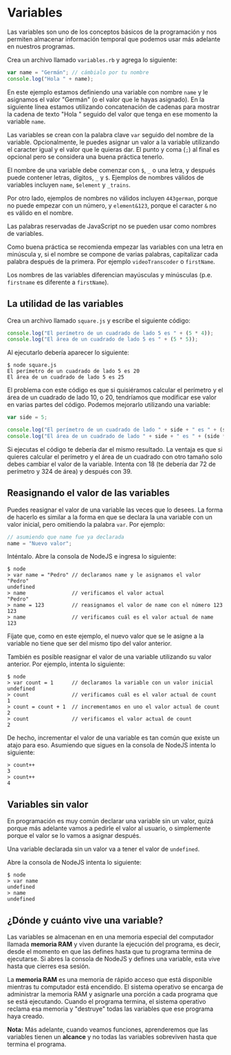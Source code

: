 # Variables

Las variables son uno de los conceptos básicos de la programación y nos permiten almacenar información temporal que podemos usar más adelante en nuestros programas.

Crea un archivo llamado `variables.rb` y agrega lo siguiente:

```js
var name = "Germán"; // cámbialo por tu nombre
console.log("Hola " + name);
```

En este ejemplo estamos definiendo una variable con nombre `name` y le asignamos el valor "Germán" (o el valor que le hayas asignado). En la siguiente línea estamos utilizando concatenación de cadenas para mostrar la cadena de texto "Hola " seguido del valor que tenga en ese momento la variable `name`.

Las variables se crean con la palabra clave `var` seguido del nombre de la variable. Opcionalmente, le puedes asignar un valor a la variable utilizando el caracter igual y el valor que le quieras dar. El punto y coma (`;`) al final es opcional pero se considera una buena práctica tenerlo.

El nombre de una variable debe comenzar con `$`, `_` o una letra, y después puede contener letras, dígitos, `_` y `$`. Ejemplos de nombres válidos de variables incluyen `name`, `$element` y `_trains`.

Por otro lado, ejemplos de nombres no válidos incluyen `443german`, porque no puede empezar con un número, y `element&123`, porque el caracter `&` no es válido en el nombre.

Las palabras reservadas de JavaScript no se pueden usar como nombres de variables.

Como buena práctica se recomienda empezar las variables con una letra en minúscula y, si el nombre se compone de varias palabras, capitalizar cada palabra después de la primera. Por ejemplo `videoTranscoder` o `firstName`.

Los nombres de las variables diferencian mayúsculas y minúsculas (p.e. `firstname` es diferente a `firstName`).

## La utilidad de las variables

Crea un archivo llamado `square.js` y escribe el siguiente código:

```js
console.log("El perímetro de un cuadrado de lado 5 es " + (5 * 4));
console.log("El área de un cuadrado de lado 5 es " + (5 * 5));
```

Al ejecutarlo debería aparecer lo siguiente:

```
$ node square.js
El perímetro de un cuadrado de lado 5 es 20
El área de un cuadrado de lado 5 es 25
```

El problema con este código es que si quisiéramos calcular el perímetro y el área de un cuadrado de lado 10, o 20, tendríamos que modificar ese valor en varias partes del código. Podemos mejorarlo utilizando una variable:

```js
var side = 5;

console.log("El perímetro de un cuadrado de lado " + side + " es " + (side * 4));
console.log("El área de un cuadrado de lado " + side + " es " + (side * side));
```

Si ejecutas el código te debería dar el mismo resultado. La ventaja es que si quieres calcular el perímetro y el área de un cuadrado con otro tamaño solo debes cambiar el valor de la variable. Intenta con 18 (te debería dar 72 de perímetro y 324 de área) y después con 39.

## Reasignando el valor de las variables

Puedes reasignar el valor de una variable las veces que lo desees. La forma de hacerlo es similar a la forma en que se declara la una variable con un valor inicial, pero omitiendo la palabra `var`. Por ejemplo:

```js
// asumiendo que name fue ya declarada
name = "Nuevo valor";
```

Inténtalo. Abre la consola de NodeJS e ingresa lo siguiente:

```
$ node
> var name = "Pedro" // declaramos name y le asignamos el valor "Pedro"
undefined
> name               // verificamos el valor actual
"Pedro"
> name = 123         // reasignamos el valor de name con el número 123
123
> name               // verificamos cuál es el valor actual de name
123
```

Fíjate que, como en este ejemplo, el nuevo valor que se le asigne a la variable no tiene que ser del mismo tipo del valor anterior.

También es posible reasignar el valor de una variable utilizando su valor anterior. Por ejemplo, intenta lo siguiente:

```
$ node
> var count = 1      // declaramos la variable con un valor inicial
undefined
> count              // verificamos cuál es el valor actual de count
1
> count = count + 1  // incrementamos en uno el valor actual de count
2
> count              // verificamos el valor actual de count
2
```

De hecho, incrementar el valor de una variable es tan común que existe un atajo para eso. Asumiendo que sigues en la consola de NodeJS intenta lo siguiente:

```
> count++
3
> count++
4
```

## Variables sin valor

En programación es muy común declarar una variable sin un valor, quizá porque más adelante vamos a pedirle el valor al usuario, o simplemente porque el valor se lo vamos a asignar después.

Una variable declarada sin un valor va a tener el valor de `undefined`.

Abre la consola de NodeJS intenta lo siguiente:

```
$ node
> var name
undefined
> name
undefined
```

## ¿Dónde y cuánto vive una variable?

Las variables se almacenan en en una memoria especial del computador llamada **memoria RAM** y viven durante la ejecución del programa, es decir, desde el momento en que las defines hasta que tu programa termina de ejecutarse. Si abres la consola de NodeJS y defines una variable, esta vive hasta que cierres esa sesión.

La **memoria RAM** es una memoría de rápido acceso que está disponible mientras tu computador está encendido. El sistema operativo se encarga de administrar la memoria RAM y asignarle una porción a cada programa que se está ejecutando. Cuando el programa termina, el sistema operativo reclama esa memoria y "destruye" todas las variables que ese programa haya creado.

**Nota:** Más adelante, cuando veamos funciones, aprenderemos que las variables tienen un **alcance** y no todas las variables sobreviven hasta que termina el programa.
